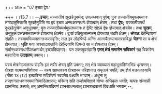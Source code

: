 +++
title = "07 इच्छा द्वेषः"

+++
।।13.7।। --,**इच्छा;** यज्जातीयं सुखहेतुमर्थम्; उपलब्धवान् पूर्वम्; पुनः
तज्जातीयमुपलभमानः तमादातुमिच्छति सुखहेतुरिति सा इयं इच्छा अन्तःकरणधर्मः
ज्ञेयत्वात् क्षेत्रम्। तथा **द्वेषः;** यज्जातीयमर्थं दुःखहेतुत्वेन
अनुभूतवान्; पुनः तज्जातीयमर्थमुपलभमानः तं द्वेष्टि सोऽयं द्वेषः
ज्ञेयत्वात् क्षेत्रमेव। तथा **सुखम्** अनुकूलं प्रसन्नसत्त्वात्मकं
ज्ञेयत्वात् क्षेत्रमेव। दुःखं प्रतिकूलात्मकम् ज्ञेयत्वात् तदपि
क्षेत्रम्। **संघातः** देहेन्द्रियाणां संहतिः।
तस्यामभिव्यक्तान्तःकरणवृत्तिः; तप्त इव लोहपिण्डे अग्निः
आत्मचैतन्याभासरसविद्धा **चेतना** सा च क्षेत्रं ज्ञेयत्वात्। **धृतिः**
यया अवसादप्राप्तानि देहेन्द्रियाणि ध्रियन्ते सा च ज्ञेयत्वात् क्षेत्रम्।
सर्वान्तःकरणधर्मोपलक्षणार्थम् इच्छादिग्रहणम्। यत उक्तमुपसंहरति **एतत्
क्षेत्रं समासेन सविकारं** सह विकारेण महदादिना **उदाहृतम्** उक्तम्।।  
  
यस्य क्षेत्रभेदजातस्य संहतिः इदं शरीरं क्षेत्रम् इति उक्तम्; तत्
क्षेत्रं व्याख्यातं महाभूतादिभेदभिन्नं धृत्यन्तम्। क्षेत्रज्ञः
वक्ष्यमाणविशेषणः -- यस्य सप्रभावस्य क्षेत्रज्ञस्य परिज्ञानात् अमृतत्वं
भवति; तम् ज्ञेयं यत्तत्प्रवक्ष्यामि (गीता 13।12) इत्यादिना सविशेषणं
स्वयमेव वक्ष्यति भगवान्। अधुना तु तज्ज्ञानसाधनगणममानित्वादिलक्षणम्;
यस्मिन् सति तज्ज्ञेयविज्ञाने योग्यः अधिकृतः भवति; यत्परः संन्यासी
ज्ञाननिष्ठः उच्यते; तम् अमानित्वादिगणं ज्ञानसाधनत्वात् ज्ञानशब्दवाच्यं
विदधाति भगवान् --,
